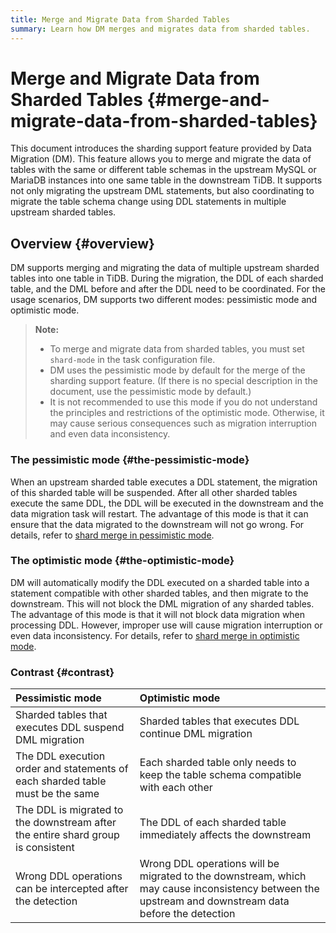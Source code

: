 ```yaml
---
title: Merge and Migrate Data from Sharded Tables
summary: Learn how DM merges and migrates data from sharded tables.
---
```


# Merge and Migrate Data from Sharded Tables {#merge-and-migrate-data-from-sharded-tables}

This document introduces the sharding support feature provided by Data Migration (DM). This feature allows you to merge and migrate the data of tables with the same or different table schemas in the upstream MySQL or MariaDB instances into one same table in the downstream TiDB. It supports not only migrating the upstream DML statements, but also coordinating to migrate the table schema change using DDL statements in multiple upstream sharded tables.

## Overview {#overview}

DM supports merging and migrating the data of multiple upstream sharded tables into one table in TiDB. During the migration, the DDL of each sharded table, and the DML before and after the DDL need to be coordinated. For the usage scenarios, DM supports two different modes: pessimistic mode and optimistic mode.

> **Note:**
>
> -   To merge and migrate data from sharded tables, you must set `shard-mode` in the task configuration file.
> -   DM uses the pessimistic mode by default for the merge of the sharding support feature. (If there is no special description in the document, use the pessimistic mode by default.)
> -   It is not recommended to use this mode if you do not understand the principles and restrictions of the optimistic mode. Otherwise, it may cause serious consequences such as migration interruption and even data inconsistency.

### The pessimistic mode {#the-pessimistic-mode}

When an upstream sharded table executes a DDL statement, the migration of this sharded table will be suspended. After all other sharded tables execute the same DDL, the DDL will be executed in the downstream and the data migration task will restart. The advantage of this mode is that it can ensure that the data migrated to the downstream will not go wrong. For details, refer to [shard merge in pessimistic mode](/dm/feature-shard-merge-pessimistic.md).

### The optimistic mode {#the-optimistic-mode}

DM will automatically modify the DDL executed on a sharded table into a statement compatible with other sharded tables, and then migrate to the downstream. This will not block the DML migration of any sharded tables. The advantage of this mode is that it will not block data migration when processing DDL. However, improper use will cause migration interruption or even data inconsistency. For details, refer to [shard merge in optimistic mode](/dm/feature-shard-merge-optimistic.md).

### Contrast {#contrast}

| Pessimistic mode                                                                 | Optimistic mode                                                                                                                                      |
| :------------------------------------------------------------------------------- | :--------------------------------------------------------------------------------------------------------------------------------------------------- |
| Sharded tables that executes DDL suspend DML migration                           | Sharded tables that executes DDL continue DML migration                                                                                              |
| The DDL execution order and statements of each sharded table must be the same    | Each sharded table only needs to keep the table schema compatible with each other                                                                    |
| The DDL is migrated to the downstream after the entire shard group is consistent | The DDL of each sharded table immediately affects the downstream                                                                                     |
| Wrong DDL operations can be intercepted after the detection                      | Wrong DDL operations will be migrated to the downstream, which may cause inconsistency between the upstream and downstream data before the detection |
